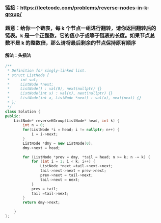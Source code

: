 ### 链接：https://leetcode.com/problems/reverse-nodes-in-k-group/

### 题意：给你一个链表，每 k 个节点一组进行翻转，请你返回翻转后的链表。k 是一个正整数，它的值小于或等于链表的长度。如果节点总数不是 k 的整数倍，那么请将最后剩余的节点保持原有顺序

#### 解法：头插法

```c++
/**
 * Definition for singly-linked list.
 * struct ListNode {
 *     int val;
 *     ListNode *next;
 *     ListNode() : val(0), next(nullptr) {}
 *     ListNode(int x) : val(x), next(nullptr) {}
 *     ListNode(int x, ListNode *next) : val(x), next(next) {}
 * };
 */
class Solution {
public:
    ListNode* reverseKGroup(ListNode* head, int k) {
        int n = 0;
        for(ListNode *i = head; i != nullptr; n++) {
            i = i->next;
        }
        ListNode *dmy = new ListNode(0);
        dmy->next = head;
        
        for (ListNode *prev = dmy, *tail = head; n >= k; n -= k) {
            for (int i = 1; i < k; i++) {
                ListNode *next =tail->next->next;
                tail->next->next = prev->next;
                prev->next = tail->next;
                tail->next = next;
            }
            prev = tail;
            tail =tail->next;
        }
        return dmy->next;
            
    }
};
```

